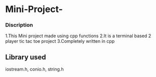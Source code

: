 # Mini-Project-
<h3> Discription</h3> 
1.This Mini project made using cpp functions 
2.It is a terminal based 2 player tic tac toe project
3.Completely written in cpp 
<h2>Library used </h2>
iostream.h,  conio.h,  string.h 
